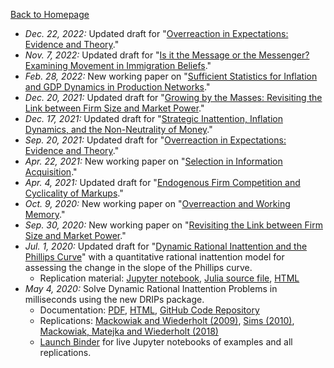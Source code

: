 <span class='fa fa-chevron-left fa-lg main-list-item-icon'></span>
[Back to Homepage](/)

* *Dec. 22, 2022:* Updated draft for "[Overreaction in Expectations: Evidence and Theory](/aklmt_overreaction.pdf)." <br />
* *Nov. 7, 2022:* Updated draft for "[Is it the Message or the Messenger? Examining Movement in Immigration Beliefs](/aaw_persuasion.pdf)." <br />
* *Feb. 28, 2022:* New working paper on "[Sufficient Statistics for Inflation and GDP Dynamics in Production Networks](/ab_inflation_networks.pdf)." <br />
* *Dec. 20, 2021:* Updated draft for "[Growing by the Masses: Revisiting the Link between Firm Size and Market Power](/adk_concentration.pdf)." <br />
* *Dec. 17, 2021:* Updated draft for "[Strategic Inattention, Inflation Dynamics, and the Non-Neutrality of Money](/strategic_inattention.pdf)." <br />
* *Sep. 20, 2021:* Updated draft for "[Overreaction in Expectations: Evidence and Theory](/aklmt_overreaction.pdf)." <br />
* *Apr. 22, 2021:* New working paper on "[Selection in Information Acquisition](/ay_infoselection.pdf)." <br />
* *Apr. 4, 2021:* Updated draft for "[Endogenous Firm Competition and Cyclicality of Markups](/ac_markups.pdf)." <br />
* *Oct. 9, 2020:* New working paper on "[Overreaction and Working Memory](/aklmt_memory.pdf)." <br />
* *Sep. 30, 2020:* New working paper on "[Revisiting the Link between Firm Size and Market Power](/adk_concentration.pdf)." <br />
* *Jul. 1, 2020:* Updated draft for "[Dynamic Rational Inattention and the Phillips Curve](/dynamic_inattention.pdf)" with a quantitative rational inattention model for assessing the change in the slope of the Phillips curve.<br />
    * Replication material: [Jupyter notebook](https://github.com/afrouzi/DRIPs.jl/blob/master/examples/notebooks/ex6_Afrouzi_Yang_2020.ipynb),
    [Julia source file](https://github.com/afrouzi/DRIPs.jl/blob/master/examples/src/ex6_Afrouzi_Yang_2020.jl),
    [HTML](https://afrouzi.com/DRIPs.jl/dev/examples/ex6_ay2020/ex6_Afrouzi_Yang_2020/)
* *May 4, 2020:* Solve Dynamic Rational Inattention Problems in milliseconds using the new DRIPs package.<br />
    * Documentation: [PDF](/dynamic_inattention/manual.pdf), [HTML](http://afrouzi.github.io/DRIPs.jl/dev/), 
    [GitHub Code Repository](http://github.com/afrouzi/DRIPs.jl) <br />
    * Replications: 
    [Mackowiak and Wiederholt (2009)](https://afrouzi.github.io/DRIPs.jl/dev/examples/ex3_mw2009/ex3_Mackowiak_Wiederholt_2009/),
    [Sims (2010)](https://afrouzi.github.io/DRIPs.jl/dev/examples/ex4_sims2010/ex4_Sims_2010/),
    [Mackowiak, Matejka and Wiederholt (2018)](https://afrouzi.github.io/DRIPs.jl/dev/examples/ex5_mmw2018/ex5_Mackowiak_Matejka_Wiederholt_2018/)<br />
    * [Launch Binder](https://mybinder.org/v2/gh/afrouzi/DRIPs.jl/binder?filepath=examples) for live Jupyter notebooks of examples and all replications.